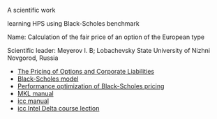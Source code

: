 A scientific work

learning HPS using Black-Scholes benchmark

Name: Calculation of the fair price of an option of the European type

Scientific leader: Meyerov I. B; Lobachevsky State University of Nizhni Novgorod, Russia


* [The Pricing of Options and Corporate Liabilities](https://www.cs.princeton.edu/courses/archive/fall09/cos323/papers/black_scholes73.pdf)
* [Black-Scholes model](https://en.wikipedia.org/wiki/Black–Scholes_model)
* [Performance optimization of Black-Scholes pricing](https://yadi.sk/i/wFte3nGD3T9Ty2)
* [MKL manual](http://old.parallel.ru/ftp/libs/mkl/mklman52.pdf)
* [icc manual](http://www.dartmouth.edu/~rc/HPC/man/icc.html)
* [icc Intel Delta course lection](http://delta-course.org/docs/delta9/Day2/Delta9D2L1.pdfhttp://delta-course.org/docs/delta9/Day2/Delta9D2L1.pdf)

